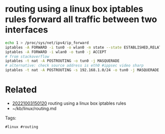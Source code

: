 # routing using a linux box iptables rules forward all traffic between two interfaces
```bash
echo 1 > /proc/sys/net/ipv4/ip_forward
iptables -A FORWARD -i tun0 -o wlan0 -m state --state ESTABLISHED,RELATED -j ACCEPT
iptables -A FORWARD -i wlan0 -o tun0 -j ACCEPT
# from stackoverflow
iptables -t nat -A POSTROUTING -o tun0 -j MASQUERADE
# alternative: check source address is eth0 #ippsec video sharp
iptables -t nat -A POSTROUTING -s 192.168.1.0/24 -o tun0 -j MASQUERADE
```

# Related

- [20221003150120](/zet/20221003150120/README.md) routing using a linux box iptables rules
- ~/kb/linux/routing.md

Tags:

    #linux #routing 
